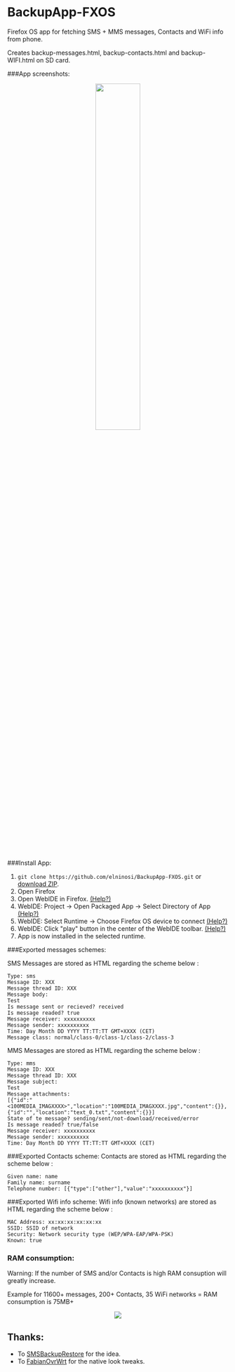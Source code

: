 # BackupApp-FXOS

Firefox OS app for fetching SMS + MMS messages, Contacts and WiFi info from phone.

Creates backup-messages.html, backup-contacts.html and backup-WIFI.html on SD card.

###App screenshots:
<p align="center">
  <img src="https://cloud.githubusercontent.com/assets/11082452/10456233/820528f0-71c0-11e5-81f8-85ae75567839.jpg" width="45%" height="45%" />
</p>

###Install App:
1. ``` git clone https://github.com/elninosi/BackupApp-FXOS.git ```
or [download ZIP](https://github.com/elninosi/BackupApp-FXOS/archive/master.zip).
2. Open Firefox
3. Open WebIDE in Firefox. [(Help?)](https://developer.mozilla.org/en-US/docs/Tools/WebIDE/Opening_WebIDE)
4. WebIDE: Project -> Open Packaged App -> Select Directory of App [(Help?)](https://developer.mozilla.org/en-US/docs/Tools/WebIDE/Creating_and_editing_apps)
5. WebIDE: Select Runtime -> Choose Firefox OS device to connect [(Help?)](https://developer.mozilla.org/en-US/docs/Tools/WebIDE/The_runtime_menu)
6. WebIDE: Click "play" button in the center of the WebIDE toolbar. [(Help?)](https://developer.mozilla.org/en-US/docs/Tools/WebIDE/Running_and_debugging_apps)
7. App is now installed in the selected runtime.

###Exported messages schemes:

SMS Messages are stored as HTML regarding the scheme below :
<message>

```
Type: sms
Message ID: XXX
Message thread ID: XXX
Message body:
Test
Is message sent or recieved? received
Is message readed? true
Message receiver: xxxxxxxxxx
Message sender: xxxxxxxxxx
Time: Day Month DD YYYY TT:TT:TT GMT+XXXX (CET)
Message class: normal/class-0/class-1/class-2/class-3

```
</message>

MMS Messages are stored as HTML regarding the scheme below :
<message>

```
Type: mms
Message ID: XXX
Message thread ID: XXX
Message subject:
Test
Message attachments: 
[{"id":"<100MEDIA_IMAGXXXX>","location":"100MEDIA_IMAGXXXX.jpg","content":{}},{"id":"","location":"text_0.txt","content":{}}]
State of te message? sending/sent/not-download/received/error
Is message readed? true/false
Message receiver: xxxxxxxxxx
Message sender: xxxxxxxxxx
Time: Day Month DD YYYY TT:TT:TT GMT+XXXX (CET)

```
</message>

###Exported Contacts scheme:
Contacts are stored as HTML regarding the scheme below :
<message>

```
Given name: name
Family name: surname
Telephone number: [{"type":["other"],"value":"xxxxxxxxxx"}]

```
</message>

</message>
###Exported Wifi info scheme:
Wifi info (known networks) are stored as HTML regarding the scheme below :
<message>

```
MAC Address: xx:xx:xx:xx:xx:xx
SSID: SSID of network
Security: Network security type (WEP/WPA-EAP/WPA-PSK)
Known: true

```

### RAM consumption:
Warning: If the number of SMS and/or Contacts is high RAM consuption will greatly increase.

Example for 11600+ messages, 200+ Contacts, 35 WiFi networks = RAM consumption is 75MB+
<p align="center">
  <img src="https://cloud.githubusercontent.com/assets/11082452/9956713/2f118662-5dfb-11e5-9922-1d591fa7dce9.gif" />
</p>


## Thanks:
* To [SMSBackupRestore](https://github.com/frayar/SMSBackupRestore/) for the idea.
* To [FabianOvrWrt](https://github.com/FabianOvrWrt) for the native look tweaks.
